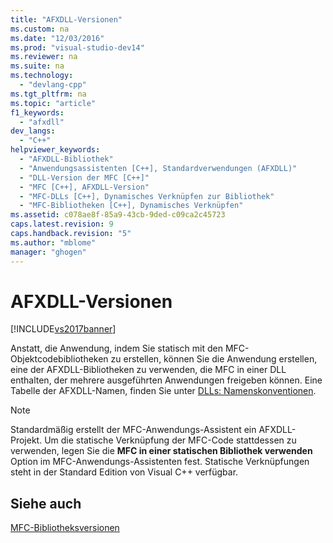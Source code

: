 ```yaml
---
title: "AFXDLL-Versionen"
ms.custom: na
ms.date: "12/03/2016"
ms.prod: "visual-studio-dev14"
ms.reviewer: na
ms.suite: na
ms.technology: 
  - "devlang-cpp"
ms.tgt_pltfrm: na
ms.topic: "article"
f1_keywords: 
  - "afxdll"
dev_langs: 
  - "C++"
helpviewer_keywords: 
  - "AFXDLL-Bibliothek"
  - "Anwendungsassistenten [C++], Standardverwendungen (AFXDLL)"
  - "DLL-Version der MFC [C++]"
  - "MFC [C++], AFXDLL-Version"
  - "MFC-DLLs [C++], Dynamisches Verknüpfen zur Bibliothek"
  - "MFC-Bibliotheken [C++], Dynamisches Verknüpfen"
ms.assetid: c078ae8f-85a9-43cb-9ded-c09ca2c45723
caps.latest.revision: 9
caps.handback.revision: "5"
ms.author: "mblome"
manager: "ghogen"
---
```

# AFXDLL-Versionen
[!INCLUDE[vs2017banner](../assembler/inline/includes/vs2017banner.md)]

Anstatt, die Anwendung, indem Sie statisch mit den MFC\-Objektcodebibliotheken zu erstellen, können Sie die Anwendung erstellen, eine der AFXDLL\-Bibliotheken zu verwenden, die MFC in einer DLL enthalten, der mehrere ausgeführten Anwendungen freigeben können.  Eine Tabelle der AFXDLL\-Namen, finden Sie unter [DLLs: Namenskonventionen](../build/naming-conventions-for-mfc-dlls.md).  
  
> [!NOTE]
>  Standardmäßig erstellt der MFC\-Anwendungs\-Assistent ein AFXDLL\-Projekt.  Um die statische Verknüpfung der MFC\-Code stattdessen zu verwenden, legen Sie die **MFC in einer statischen Bibliothek verwenden** Option im MFC\-Anwendungs\-Assistenten fest.  Statische Verknüpfungen steht in der Standard Edition von Visual C\+\+ verfügbar.  
  
## Siehe auch  
 [MFC\-Bibliotheksversionen](../mfc/mfc-library-versions.md)
